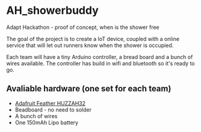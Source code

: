 # AH_showerbuddy
Adapt Hackathon - proof of concept, when is the shower free

The goal of the project is to create a IoT device, coupled with a online service
that will let out runners know when the shower is occupied.

Each team will have a tiny Arduino controller, a bread board and a bunch
of wires available. The controller has build in wifi and bluetooth so it's
ready to go.

## Avaliable hardware (one set for each team)

* [Adafruit Feather HUZZAH32](https://learn.adafruit.com/adafruit-huzzah32-esp32-feather)
* Beadboard - no need to solder
* A bunch of wires
* One 150mAh Lipo battery

